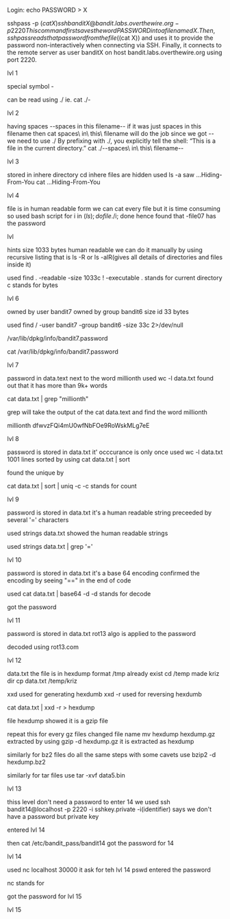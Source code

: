 Login:
echo PASSWORD > X

sshpass -p $(cat X) ssh banditX@bandit.labs.overthewire.org -p 2220
This command first saves the word PASSWORD into a file named X. Then, sshpass reads that password from the file ($(cat X)) and uses it to provide the password non-interactively when connecting via SSH. Finally, it connects to the remote server as user banditX on host bandit.labs.overthewire.org using port 2220.

lvl 1

special symbol -

can be read using ./
ie. cat ./-

lvl 2

having spaces
--spaces in this filename--
if it was just
spaces in this filename
then
cat spaces\ in\ this\ filename will do the job
since we got --
we need to use ./
By prefixing with ./, you explicitly tell the shell: “This is a file in the current directory.”
cat ./--spaces\ in\ this\ filename--

lvl 3

stored in inhere directory
cd inhere
files are hidden
used ls -a
saw ...Hiding-From-You
cat ...Hiding-From-You

lvl 4

file is in human readable form
we can cat every file but it is time consuming so
used bash script
for i in $(ls); do file ./$i; done
hence found that -file07 has the password

lvl 

hints size 1033 bytes human readable
we can do it manually by using recursive listing
that is ls -R or ls -alR(gives all details of directories and files inside it)

used
find . -readable -size 1033c ! -executable
. stands for current directory
c stands for bytes

lvl 6

owned by user bandit7
owned by group bandit6
size id 33 bytes

used
find / -user bandit7 -group bandit6 -size 33c 2>/dev/null

/var/lib/dpkg/info/bandit7.password

cat /var/lib/dpkg/info/bandit7.password

lvl 7

password in data.text next to the word millionth
used
wc -l data.txt
found out that it has more than 9k+ words

cat data.txt | grep "millionth"

grep will take the output of the cat data.text and find the word millionth

millionth dfwvzFQi4mU0wfNbFOe9RoWskMLg7eE

lvl 8
 
password is stored in data.txt it' occcurance is only once 
used wc -l data.txt
1001 lines 
sorted by using 
cat data.txt | sort

found the unique by 

cat data.txt | sort | uniq -c 
-c stands for count

lvl 9

password is stored in data.txt it's a human readable string 
preceeded by several '=' characters

used
strings data.txt
showed the human readable strings 

used
strings data.txt | grep '='

lvl 10

password is stored in data.txt it's a base 64 encoding 
confirmed the encoding by seeing
"==" in the end of code

used
cat data.txt | base64 -d 
-d stands for decode

got the password

lvl 11

password is stored in data.txt
rot13 algo is applied to the password

decoded using rot13.com

lvl 12

data.txt the file is in hexdump format
/tmp already exist
cd /temp
made kriz dir
cp data.txt /temp/kriz

xxd used for generating hexdumb
xxd -r used for reversing hexdumb

cat data.txt | xxd -r > hexdump

file hexdump 
showed it is a gzip file

repeat this for every gz files
changed file name
mv hexdump hexdump.gz
extracted by using 
gzip -d hexdump.gz
it is extracted as hexdump

similarly for bz2 files
do all the same steps with some cavets
use 
bzip2 -d hexdump.bz2

similarly for tar files
use 
tar -xvf data5.bin

lvl 13

thiss level don't need a password to enter 14
we used
 ssh bandit14@localhost -p 2220 -i sshkey.private
 -i(identifier) says we don't have a password but private key

entered lvl 14 

 then cat /etc/bandit_pass/bandit14
 got the password for 14

 lvl 14

used 
nc localhost 30000
it ask for teh lvl 14 pswd 
entered the password

nc stands for

got the password for lvl 15

lvl 15
